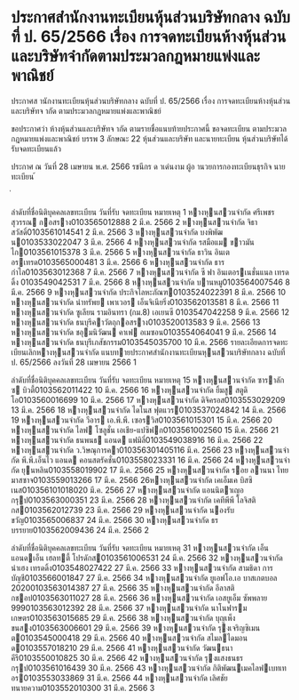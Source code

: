 
# ประกาศสำนักงานทะเบียนหุ้นส่วนบริษัทกลาง ฉบับที่ ป. 65/2566 เรื่อง การจดทะเบียนห้างหุ้นส่วนและบริษัทจำกัดตามประมวลกฎหมายแพ่งและพาณิชย์
      
      

      
      

  
 
 
ประกาศส านักงานทะเบียนหุ้นส่วนบริษัทกลาง 
ฉบับที่  ป.  65/2566 
เรื่อง   การจดทะเบียนห้างหุ้นส่วนและบริษัทจ ากัด 
ตามประมวลกฎหมายแพ่งและพาณิชย์ 
 
 
ขอประกาศว่า  ห้างหุ้นส่วนและบริษัทจ ากัด  ตามรายชื่อแนบท้ายประกาศนี้  ขอจดทะเบียน 
ตามประมวลกฎหมายแพ่งและพาณิชย์  บรรพ  3  ลักษณะ  22  หุ้นส่วนและบริษัท  และนายทะเบียน 
หุ้นส่วนบริษัทได้รับจดทะเบียนแล้ว 
 
ประกาศ  ณ  วันที่  28  เมษายน  พ.ศ.  2566 
รชนีกร  ด าเด่นงาม 
ผู้อ านวยการกองทะเบียนธุรกิจ 
นายทะเบียน 
้
 
่
 

ลําดับที่ชื่อนิติบุคคลเลขทะเบียน
วันที่รับ
 จดทะเบียน
หมายเหตุ
1 หางหุนสวนจํากัด ศรีเพชรสุวรรณ กอสราง0103565012888 2 มี.ค. 2566
2 หางหุนสวนจํากัด จิธาสวัสดิ์0103561014541 2 มี.ค. 2566
3 หางหุนสวนจํากัด บงพิพัฒน0103533022047 3 มี.ค. 2566
4 หางหุนสวนจํากัด รสมือแม ขาวมันไก0103561015378 3 มี.ค. 2566
5 หางหุนสวนจํากัด ธาวิน อินเตอรเทรด0103565000481 3 มี.ค. 2566
6 หางหุนสวนจํากัด ธารกําไล0103563012368 7 มี.ค. 2566
7 หางหุนสวนจํากัด ซี ฟา อินเตอรเนชั่นแนล เทรดดิ้ง    0103549042531 7 มี.ค. 2566
8 หางหุนสวนจํากัด บานหมู0103564007546 8 มี.ค. 2566
9 หางหุนสวนจํากัด ประกิจโลหะภัณฑ0103524022391 8 มี.ค. 2566
10 หางหุนสวนจํากัด นําทรัพย เพาเวอร เอ็นจิเนียริ่ง0103562013581 8 มี.ค. 2566
11 หางหุนสวนจํากัด ซูเลียน รามอินทรา (กม.8) เอเยนซี   0103547042258 9 มี.ค. 2566
12 หางหุนสวนจํากัด ธนบุรีคาวัตถุกอสราง0103520013583 9 มี.ค. 2566
13 หางหุนสวนจํากัด ชอุมนิวัฒน คาเฟ อเมซอน0103554064041 9 มี.ค. 2566
14 หางหุนสวนจํากัด ธนบุรีเภสัชกรรม0103545035700 10 มี.ค. 2566
รายละเอียดการจดทะเบียนเลิกหางหุนสวนจํากัด
แนบทายประกาศสํานักงานทะเบียนหุนสวนบริษัทกลาง  ฉบับที่  ป.  65/2566  ลงวันที่  28  เมษายน  2566
1

ลําดับที่ชื่อนิติบุคคลเลขทะเบียน
วันที่รับ
 จดทะเบียน
หมายเหตุ
15 หางหุนสวนจํากัด ซาราลักซ บิวตี้0103562011422 10 มี.ค. 2566
16 หางหุนสวนจํากัด ยิ้มสู สตูดิโอ0103560016699 10 มี.ค. 2566
17 หางหุนสวนจํากัด ดิจิครอส0103553029209 13 มี.ค. 2566
18 หางหุนสวนจํากัด ไดโนส ฟุตแวร0103537024842 14 มี.ค. 2566
19 หางหุนสวนจํากัด วีอาร เอ.พี.พี. เซอรวิส0103561015301 15 มี.ค. 2566
20 หางหุนสวนจํากัด ไลฟ โซลูชั่น เอเชีย-แปซิฟก0103561002560 15 มี.ค. 2566
21 หางหุนสวนจํากัด ธนพนธ แอนด แฟมิลี่0103549038916 16 มี.ค. 2566
22 หางหุนสวนจํากัด ว.วิษณุการคา010356301405116 มี.ค. 2566
23 หางหุนสวนจํากัด พี.พี.เอ็นไว แอนด คอนสตรัคชั่น0103558023331 16 มี.ค. 2566
24 หางหุนสวนจํากัด ยุนหลิน0103558019902 17 มี.ค. 2566
25 หางหุนสวนจํากัด รอย ลานนา ไทยมาสซาจ0103559013266 17 มี.ค. 2566
26หางหุนสวนจํากัด เคเอ็มเค บิสซิเนส010356101018020 มี.ค. 2566
27 หางหุนสวนจํากัด แอนนิตาเญอ กรุป0103563000351 23 มี.ค. 2566
28 หางหุนสวนจํากัด เคทีพีพี โลจิสติกส0103562012739 23 มี.ค. 2566
29 หางหุนสวนจํากัด นองรับขวัญ0103565006837 24 มี.ค. 2566
30 หางหุนสวนจํากัด ธร บรรยาย0103562009436 24 มี.ค. 2566
2

ลําดับที่ชื่อนิติบุคคลเลขทะเบียน
วันที่รับ
 จดทะเบียน
หมายเหตุ
31 หางหุนสวนจํากัด เอ็นแอนดเอ็น เฮลทตี้ โปรดักส0103561006531 24 มี.ค. 2566
32 หางหุนสวนจํากัด นําเฮง เทรดดิ้ง0103548027422 27 มี.ค. 2566
33 หางหุนสวนจํากัด สามธิดา การบัญชี0103566001847 27 มี.ค. 2566
34 หางหุนสวนจํากัด ยูเอฟโอ.เอ บาสเกตบอล 20200103563014387 27 มี.ค. 2566
35 หางหุนสวนจํากัด อีลาสติกชอป0103563011027 28 มี.ค. 2566
36 หางหุนสวนจํากัด เอสยูเอ็ม ซัพพลาย 9990103563012392 28 มี.ค. 2566
37 หางหุนสวนจํากัด นาโนฟารมเกษตร0103563015685 29 มี.ค. 2566
38 หางหุนสวนจํากัด บุญเพ็ง ขนสง0103563006601 29 มี.ค. 2566
39 หางหุนสวนจํากัด รุงเจริญซิเมนต0103545000418 29 มี.ค. 2566
40 หางหุนสวนจํากัด สไมลไดมอนด0103557018210 29 มี.ค. 2566
41 หางหุนสวนจํากัด วัฒนธนาคีรี0103550010825 30 มี.ค. 2566
42 หางหุนสวนจํากัด รุงแสงธนธร กรุป0103561016439 30 มี.ค. 2566
43 หางหุนสวนจํากัด กิติพัฒนเมคไลฟเบทเทอร0103553033869 31 มี.ค. 2566
44 หางหุนสวนจํากัด เลิศชัยทนายความ0103552010300 31 มี.ค. 2566
3